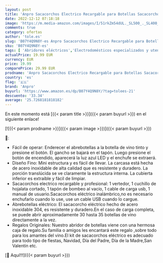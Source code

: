 ```yaml
---
layout: post
title: 'Anpro Sacacorchos Electrico Recargable para Botellas Sacacorchos Profesional Automático de Vino Abridor de Botellas Electrico Kit Regalo de Vinos para Navidad'
date: 2022-12-12 07:18:18
image: 'https://m.media-amazon.com/images/I/51rkZm54dUL._SL500_._SL400_.jpg'
comments: true
category: ofertas
author: 'tole.es'
slug: 'B07Y4Q9N8Y-es Anpro Sacacorchos Electrico Recargable para Botellas...'
sku: 'B07Y4Q9N8Y-es'
tags: [ 'Abridores eléctricos','Electrodomésticos especializados y utensilios eléctricos','Hogar y cocina','Pequeño electrodoméstico','anpro','navidad','🇪🇸', ]
actualPrice: 19.99 EUR
currency: EUR
price: 19.99
comparePrice: 29.99 EUR
prodname: 'Anpro Sacacorchos Electrico Recargable para Botellas Sacacorchos Profesional Automático de Vino Abridor de Botellas Electrico Kit Regalo de Vinos para Navidad'
country: 'es'
flag: '🇪🇸'
brand: 'Anpro'
buyurl: 'https://www.amazon.es/dp/B07Y4Q9N8Y/?tag=tolees-21'
descuento: '33.34'
average: '25.7268181818182'
---
```


En este momento está [{{< param title >}}]({{< param buyurl >}}) en el siguiente enlace!

[![{{< param prodname >}}]({{< param image >}})]({{< param buyurl >}})

🔎:

- Fácil de operar: Enderecer el abrebotellas a la botella de vino tinto y presione el botón. El gancho se bajará en el tapón. Luego presione el botón de encendido, aparecerá la luz azul LED y el enchufe se extraerá.
- Diseño Fino: Mini estructura y es fácil de llevar. La carcasa está hecha de acero inoxidable de alta calidad que es resistente y duradero. La porción translúcida se ve claramente la estructura interna. La cubierta inferior es extraíble y fácil de limpiar.
- Sacacorchos electrico recargable y profesional: 1 vertedor, 1 cuchillo de hojalata cortado, 1 tapón de bombeo al vacío, 1 cable de carga usb, 1 manual de usuario.Sacacorchos eléctrico inalámbrico,no es necesario enchufarlo cuando lo use, use un cable USB cuando lo cargue.
- Abrebotellas eléctrico: El sacacorcho eléctrico hecho de acero inoxidable 304, es resistente y duradero.En el caso de carga completa, se puede abrir aproximadamente 30 hasta 35 botellas de vino directamente a la vez.
- Regalos Originales: Nuestro abridor de botellas viene con una hermosa caja de regalo.Su familia o amigos les encantará este regalo ,sobre todo para los amantes del vino.El kit de sacacorchos eléctrico es adecuado para todo tipo de fiestas, Navidad, Día del Padre, Día de la Madre,San Valentín etc.

[🛒 Aquí!!!]({{< param buyurl >}})

